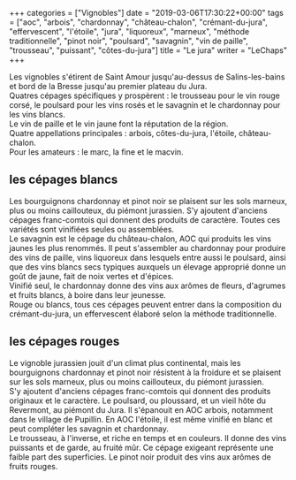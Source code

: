+++
categories = ["Vignobles"]
date = "2019-03-06T17:30:22+00:00"
tags = ["aoc", "arbois", "chardonnay", "château-chalon", "crémant-du-jura", "effervescent", "l'étoile", "jura", "liquoreux", "marneux", "méthode traditionnelle", "pinot noir", "poulsard", "savagnin", "vin de paille", "trousseau", "puissant", "côtes-du-jura"] 
title = "Le jura"
writer = "LeChaps"
+++

Les vignobles s'étirent de Saint Amour jusqu'au-dessus de Salins-les-bains et bord de la Bresse jusqu'au premier plateau du Jura.  
Quatres cépages spécifiques y prospèrent : le trousseau pour le vin rouge corsé, le poulsard pour les vins rosés et le savagnin et le chardonnay pour les vins blancs.  
Le vin de paille et le vin jaune font la réputation de la région.  
Quatre appellations principales : arbois, côtes-du-jura, l'étoile, château-chalon.  
Pour les amateurs : le marc, la fine et le macvin.

## les cépages blancs

Les bourguignons chardonnay et pinot noir se plaisent sur les sols marneux, plus ou moins caillouteux, du piémont jurassien. S'y ajoutent d'anciens cépages franc-comtois qui donnent des produits de caractère. Toutes ces variétés sont vinifiées seules ou assemblées.  
Le savagnin est le cépage du château-chalon, AOC qui produits les vins jaunes les plus renommés. Il peut s'assembler au chardonnay pour produire des vins de paille, vins liquoreux dans lesquels entre aussi le poulsard, ainsi que des vins blancs secs typiques auxquels un élevage approprié donne un goût de jaune, fait de noix vertes et d'épices.  
Vinifié seul, le chardonnay donne des vins aux arômes de fleurs, d'agrumes et fruits blancs, à boire dans leur jeunesse.  
Rouge ou blancs, tous ces cépages peuvent entrer dans la composition du crémant-du-jura, un effervescent élaboré selon la méthode traditionnelle.

## les cépages rouges

Le vignoble jurassien jouit d'un climat plus continental, mais les bourguignons chardonnay et pinot noir résistent à la froidure et se plaisent sur les sols marneux, plus ou moins caillouteux, du piémont jurassien.  
S'y ajoutent d'anciens cépages franc-comtois qui donnent des produits originaux et le caractère. Le poulsard, ou ploussard, et un vieil hôte du Revermont, au piémont du Jura. Il s'épanouit en AOC arbois, notamment dans le village de Pupillin. En AOC l'étoile, il est même vinifié en blanc et peut compléter les savagnin et chardonnay.  
Le trousseau, à l'inverse, et riche en temps et en couleurs. Il donne des vins puissants et de garde, au fruité mûr. Ce cépage exigeant représente une faible part des superficies. Le pinot noir produit des vins aux arômes de fruits rouges.

